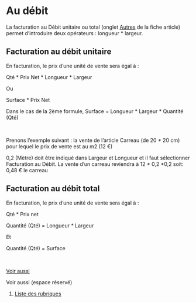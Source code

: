 # Au débit


La facturation au Débit unitaire ou total (onglet [Autres](../ArticleOngletAutre.md) 
 de la fiche article) permet d’introduire deux opérateurs : longueur 
 \* largeur.


## Facturation au débit unitaire


En facturation, le prix d’une unité de vente sera égal à :


Qté \* Prix 
 Net \* Longueur \* Largeur


Ou


Surface \* Prix
Net


Dans le cas de la 2ème formule, Surface = Longueur 
 \* Largeur \* Quantité 
 (Qté)


 


Prenons l’exemple suivant : la vente de l’article Carreau (de 20 \* 20 
 cm) pour lequel le prix de vente est au m2 (12 €)


0,2 (Mètre) doit être indiqué dans Largeur et Longueur et il faut sélectionner 
 Facturation au Débit. La vente d’un carreau reviendra à 12 \* 0,2 \*0,2 
 soit: 0,48 € le carreau


## Facturation au débit total


En facturation, le prix d’une unité de vente sera égal à :


Qté \* Prix 
 net


Quantité (Qté) = Longueur \* 
 Largeur


Et


Quantité (Qté) = Surface


 


[Voir aussi](javascript:RelatedTopic0.Click())


Voir aussi (espace réservé)
 

1. [Liste des rubriques](#)



